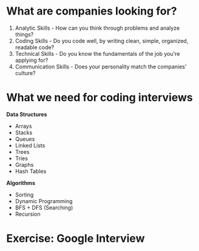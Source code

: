 # What are companies looking for?

1. Analytic Skills - How can you think through problems and analyze things?
2. Coding Skills -  Do you code well, by writing clean, simple, organized, readable code? 
3. Technical Skills - Do you know the fundamentals of the job you're applying for?
4. Communication Skills - Does your personality match the companies' culture?

# What we need for coding interviews 

**Data Structures**
- Arrays 
- Stacks 
- Queues 
- Linked Lists 
- Trees 
- Tries 
- Graphs
- Hash Tables 

**Algorithms** 
- Sorting 
- Dynamic Programming 
- BFS + DFS (Searching)
- Recursion

# Exercise: Google Interview 